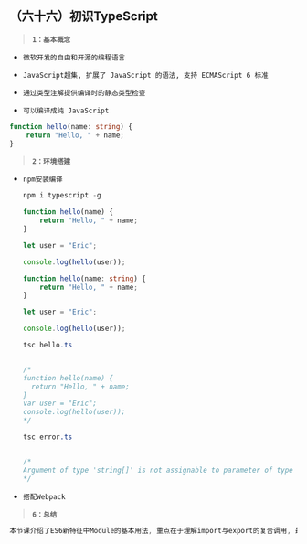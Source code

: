 ##  （六十六）初识TypeScript

> **`1：基本概念`**
- `微软开发的自由和开源的编程语言`

- `JavaScript超集, 扩展了 JavaScript 的语法, 支持 ECMAScript 6 标准`

- `通过类型注解提供编译时的静态类型检查`

- `可以编译成纯 JavaScript`

```typescript
function hello(name: string) {
    return "Hello, " + name;
}
```
> **`2：环境搭建`**
- `npm安装编译`
  ```javascript
  npm i typescript -g
  ```



  ```typescript
  function hello(name) {
      return "Hello, " + name;
  }

  let user = "Eric";

  console.log(hello(user));
  ```



  ```typescript
  function hello(name: string) {
      return "Hello, " + name;
  }

  let user = "Eric";

  console.log(hello(user));
  ```



  ```css
  tsc hello.ts


  /*
  function hello(name) {
    return "Hello, " + name;
  }
  var user = "Eric";
  console.log(hello(user));
  */
  ```


  ```css
  tsc error.ts


  /*
  Argument of type 'string[]' is not assignable to parameter of type 'string'.
  */
  ```

- `搭配Webpack`

> **`6：总结`**
```css
本节课介绍了ES6新特征中Module的基本用法, 重点在于理解import与export的复合调用, 最后介绍了import()动态加载
```